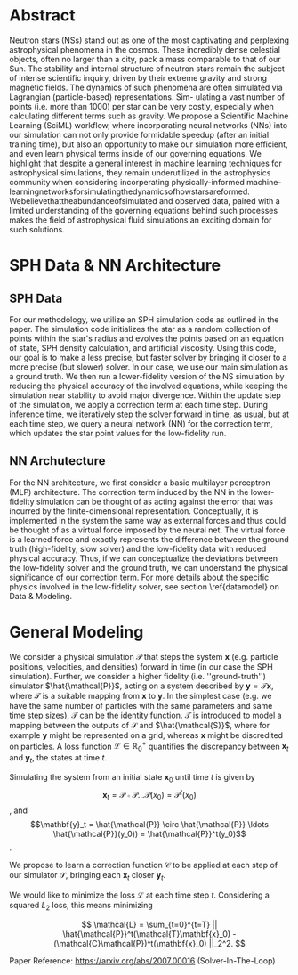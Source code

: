 # Abstract

Neutron stars (NSs) stand out as one of the most captivating and perplexing astrophysical phenomena in the
cosmos. These incredibly dense celestial objects, often no larger than a city, pack a mass comparable to that of
our Sun. The stability and internal structure of neutron stars remain the subject of intense scientific inquiry,
driven by their extreme gravity and strong magnetic fields.
The dynamics of such phenomena are often simulated via Lagrangian (particle-based) representations. Sim-
ulating a vast number of points (i.e. more than 1000) per star can be very costly, especially when calculating
different terms such as gravity. We propose a Scientific Machine Learning (SciML) workflow, where incorporating
neural networks (NNs) into our simulation can not only provide formidable speedup (after an initial training
time), but also an opportunity to make our simulation more efficient, and even learn physical terms inside of our
governing equations.
We highlight that despite a general interest in machine learning techniques for astrophysical simulations, they
remain underutilized in the astrophysics community when considering incorperating physically-informed machine-
learningnetworksforsimulatingthedynamicsofhowstarsareformed. Webelievethattheabundanceofsimulated
and observed data, paired with a limited understanding of the governing equations behind such processes makes
the field of astrophysical fluid simulations an exciting domain for such solutions.

# SPH Data & NN Architecture

## SPH Data

For our methodology, we utilize an SPH simulation code as outlined in the paper. The simulation code initializes the star as a random collection of points within the star's radius and evolves the points based on an equation of state, SPH density calculation, and artificial viscosity. Using this code, our goal is to make a less precise, but faster solver by bringing it closer to a more precise (but slower) solver. In our case, we use our main simulation as a ground truth. We then run a lower-fidelity version of the NS simulation by reducing the physical accuracy of the involved equations, while keeping the simulation near stability to avoid major divergence. Within the update step of the simulation, we apply a correction term at each time step.  During inference time, we iteratively step the solver forward in time, as usual, but at each time step, we query a neural network (NN) for the correction term, which updates the star point values for the low-fidelity run. 

## NN Archutecture 

For the NN architecture, we first consider a basic multilayer perceptron (MLP) architecture. The correction term induced by the NN in the lower-fidelity simulation can be thought of as acting against the error that was incurred by the finite-dimensional representation. Conceptually, it is implemented in the system the same way as external forces and thus could be thought of as a virtual force imposed by the neural net. The virtual force is a learned force and exactly represents the difference between the ground truth (high-fidelity, slow solver) and the low-fidelity data with reduced physical accuracy. Thus, if we can conceptualize the deviations between the low-fidelity solver and the ground truth, we can understand the physical significance of our correction term. For more details about the specific physics involved in the low-fidelity solver, see section \ref{datamodel} on Data \& Modeling.


# General Modeling

We consider a physical simulation $\mathcal{P}$ that steps the system $\mathbf{x}$ (e.g. particle positions, velocities, and densities) forward in time (in our case the SPH simulation). Further, we consider a higher fidelity (i.e. ''ground-truth'') simulator 
$\hat{\mathcal{P}}$, acting on a system described by $\mathbf{y}=\mathcal{T}\mathbf{x}$, where $\mathcal{T}$ is a suitable mapping from $\mathbf{x}$ to $\mathbf{y}$. In the simplest case (e.g. we have the same number of particles with the same parameters and same time step sizes), $\mathcal{T}$ can be the identity function. $\mathcal{T}$ is introduced to model a mapping between the outputs of $\mathcal{S}$ and $\hat{\mathcal{S}}$, where for example $\mathbf{y}$ might be represented on a grid, whereas $\mathbf{x}$ might be discredited on particles. A loss function $\mathcal{L} \in \mathbb{R}^+_0$ quantifies the discrepancy between $\mathbf{x}_t$ and $\mathbf{y}_t$, the states at time $t$.

Simulating the system from an initial state $\mathbf{x}_0$ until time $t$ is given by 
$$\mathbf{x}_t = \mathcal{P}\circ\mathcal{P}\ldots\mathcal{P}(x_0) = \mathcal{P}^t(x_0)$$, 
and 
$$\mathbf{y}_t = \hat{\mathcal{P}} \circ \hat{\mathcal{P}} \ldots \hat{\mathcal{P}}(y_0)) = \hat{\mathcal{P}}^t(y_0)$$. 

We propose to learn a correction function $\mathcal{C}$ to be applied at each step of our simulator $\mathcal{S}$, bringing each $\mathbf{x}_t$ closer $\mathbf{y}_t$.

We would like to minimize the loss $\mathcal{L}$ at each time step $t$. Considering a squared $L_2$ loss, this means minimizing

$$
\mathcal{L} = \sum_{t=0}^{t=T} ||
    \hat{\mathcal{P}}^t(\mathcal{T}\mathbf{x}_0) - (\mathcal{C}\mathcal{P})^t(\mathbf{x}_0)
||_2^2.
$$

Paper Reference: https://arxiv.org/abs/2007.00016 (Solver-In-The-Loop)
